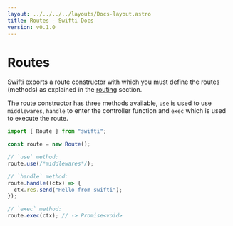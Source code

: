 ```yaml
---
layout: ../../../../layouts/Docs-layout.astro
title: Routes - Swifti Docs
version: v0.1.0
---
```


# Routes

Swifti exports a route constructor with which you must define the routes (methods) as explained in the [routing](/docs/project-structure) section.

The route constructor has three methods available, `use` is used to use `middlewares`, `handle` to enter the controller function and `exec` which is used to execute the route.

```ts
import { Route } from "swifti";

const route = new Route();

// `use` method:
route.use(/*middlewares*/);

// `handle` method:
route.handle((ctx) => {
  ctx.res.send("Hello from swifti");
});

// `exec` method:
route.exec(ctx); // -> Promise<void>
```
